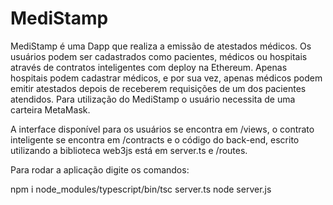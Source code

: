# MediStamp

MediStamp é uma Dapp que realiza a emissão de atestados médicos. Os usuários podem ser cadastrados como pacientes, médicos ou hospitais 
através de contratos inteligentes com deploy na Ethereum.
Apenas hospitais podem cadastrar médicos, e por sua vez, apenas médicos podem emitir atestados depois de receberem requisições de um dos 
pacientes atendidos.
Para utilização do MediStamp o usuário necessita de uma carteira MetaMask.

A interface disponível para os usuários se encontra em /views, o contrato inteligente se encontra em /contracts e o código do back-end, escrito utilizando
a biblioteca web3js está em server.ts e /routes.

Para rodar a aplicação digite os comandos: 

npm i
node_modules/typescript/bin/tsc server.ts
node server.js
